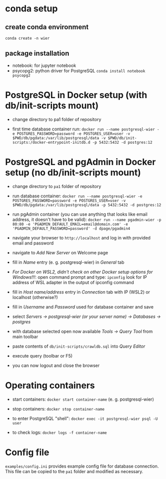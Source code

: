 # conda setup

## create conda environment
`conda create -n wier`

## package installation
- notebook: for jupyter notebook
- psycopg2: python driver for PostgreSQL
`conda install notebook psycopg2`

# PostgreSQL in Docker setup (with db/init-scripts mount)

- change directory to pa1 folder of repository

- first time database container run:
  `docker run --name postgresql-wier -e POSTGRES_PASSWORD=password -e POSTGRES_USER=user -v $PWD/db/pgdata:/var/lib/postgresql/data -v $PWD/db/init-scripts:/docker-entrypoint-initdb.d -p 5432:5432 -d postgres:12`


# PostgreSQL and pgAdmin in Docker setup (no db/init-scripts mount)

- change directory to `pa1` folder of repository

- run database container:
  `docker run --name postgresql-wier -e POSTGRES_PASSWORD=password -e POSTGRES_USER=user -v $PWD/db/pgdata:/var/lib/postgresql/data -p 5432:5432 -d postgres:12`

- run pgAdmin container (you can use anything that looks like email address, it doesn't have to be valid):
  `docker run --name pgadmin-wier -p 80:80 -e 'PGADMIN_DEFAULT_EMAIL=email@domain.com' -e 'PGADMIN_DEFAULT_PASSWORD=password' -d dpage/pgadmin4`

- navigate your browser to `http://localhost` and log in with provided email and password

- navigate to *Add New Server* on Welcome page

- fill in *Name* entry (e. g. postgresql-wier) in *General* tab

- *For Docker on WSL2, didn't check on other Docker setup options for Windows!!!*: open command prompt and type: `ipconfig`
   look for IP address of WSL adapter in the output of ipconfig command

- fill in *Host name/address* entry in *Connection* tab with IP (WSL2) or localhost (otherwise?)

- fill in *Username* and *Password* used for database container and save

- select *Servers -> postgresql-wier (or your server name) -> Databases -> postgres*

- with database selected open now available *Tools -> Query Tool* from main toolbar

- paste contents of `db/init-scripts/crawldb.sql` into *Query Editor*

- execute query (toolbar or F5)

- you can now logout and close the browser


# Operating containers

- start containers:
  `docker start container-name` (e. g. postgresql-wier)

- stop containers:
  `docker stop container-name`

- to enter PostgreSQL "shell":
  `docker exec -it postgresql-wier psql -U user`

- to check logs:
  `docker logs -f container-name`

# Config file

`examples/config.ini` provides example config file for database connection. This file can
be copied to the `pa1` folder and modified as necessary.